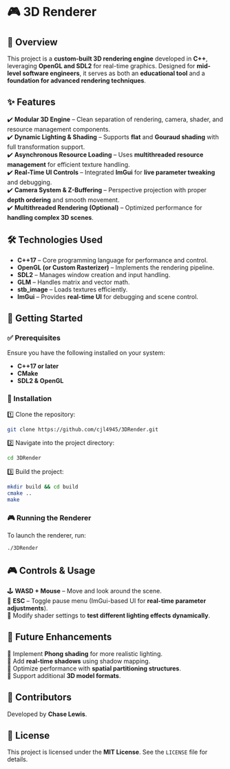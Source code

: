 # 🎮 3D Renderer  

## 📌 Overview  
This project is a **custom-built 3D rendering engine** developed in **C++**, leveraging **OpenGL and SDL2** for real-time graphics. Designed for **mid-level software engineers**, it serves as both an **educational tool** and a **foundation for advanced rendering techniques**.  

## ✨ Features  
✔️ **Modular 3D Engine** – Clean separation of rendering, camera, shader, and resource management components.  
✔️ **Dynamic Lighting & Shading** – Supports **flat** and **Gouraud shading** with full transformation support.  
✔️ **Asynchronous Resource Loading** – Uses **multithreaded resource management** for efficient texture handling.  
✔️ **Real-Time UI Controls** – Integrated **ImGui** for **live parameter tweaking** and debugging.  
✔️ **Camera System & Z-Buffering** – Perspective projection with proper **depth ordering** and smooth movement.  
✔️ **Multithreaded Rendering (Optional)** – Optimized performance for **handling complex 3D scenes**.  

## 🛠️ Technologies Used  
- **C++17** – Core programming language for performance and control.  
- **OpenGL (or Custom Rasterizer)** – Implements the rendering pipeline.  
- **SDL2** – Manages window creation and input handling.  
- **GLM** – Handles matrix and vector math.  
- **stb_image** – Loads textures efficiently.  
- **ImGui** – Provides **real-time UI** for debugging and scene control.    

## 🚀 Getting Started  

### ✅ Prerequisites  
Ensure you have the following installed on your system:  
- **C++17 or later**  
- **CMake**  
- **SDL2 & OpenGL**  

### 🔧 Installation  
1️⃣ Clone the repository:  
   ```bash
   git clone https://github.com/cjl4945/3DRender.git
   ```  
2️⃣ Navigate into the project directory:  
   ```bash
   cd 3DRender
   ```  
3️⃣ Build the project:  
   ```bash
   mkdir build && cd build
   cmake ..
   make
   ```  

### 🎮 Running the Renderer  
To launch the renderer, run:  
```bash
./3DRender
```  

## 🎮 Controls & Usage  
🕹️ **WASD + Mouse** – Move and look around the scene.  
🔹 **ESC** – Toggle pause menu (ImGui-based UI for **real-time parameter adjustments**).  
🎨 Modify shader settings to **test different lighting effects dynamically**.  

## 🚧 Future Enhancements  
📌 Implement **Phong shading** for more realistic lighting.  
📌 Add **real-time shadows** using shadow mapping.  
📌 Optimize performance with **spatial partitioning structures**.  
📌 Support additional **3D model formats**.  

## 👤 Contributors  
Developed by **Chase Lewis**.  

## 📜 License  
This project is licensed under the **MIT License**. See the `LICENSE` file for details. 
